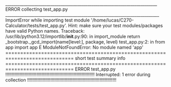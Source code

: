 __________________________________________________________________________ ERROR collecting test_app.py ___________________________________________________________________________
ImportError while importing test module '/home/lucas/C270-Calculator/tests/test_app.py'.
Hint: make sure your test modules/packages have valid Python names.
Traceback:
/usr/lib/python3.12/importlib/__init__.py:90: in import_module
    return _bootstrap._gcd_import(name[level:], package, level)
test_app.py:2: in <module>
    from app import app
E   ModuleNotFoundError: No module named 'app'
============================================================================= short test summary info =============================================================================
ERROR test_app.py
!!!!!!!!!!!!!!!!!!!!!!!!!!!!!!!!!!!!!!!!!!!!!!!!!!!!!!!!!!!!!!!!!!!!! Interrupted: 1 error during collection !!!!!!!!!!!!!!!!!!!!!!!!!!!!!!!!!!!!!!!!!!!!!!!!!!!!!!!!!!!!!!!!!!!!!
